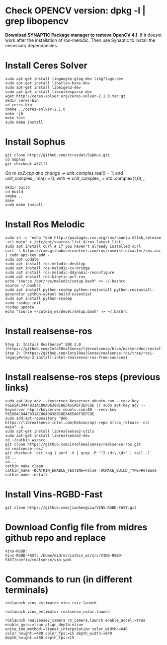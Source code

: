 # Check OPENCV version: dpkg -l | grep libopencv
**Download SYNAPTIC Package manager to remove OpenCV 4.1**. If it doesnt work after the installation of ros-melodic. Then use Synaptic to install the necessary dependancies.

# Install Ceres Solver
	sudo apt-get install libgoogle-glog-dev libgflags-dev	
	sudo apt-get install libatlas-base-dev
	sudo apt-get install libeigen3-dev
	sudo apt-get install libsuitesparse-dev
	wget http://ceres-solver.org/ceres-solver-2.1.0.tar.gz
	mkdir ceres-bin
	cd ceres-bin
	cmake ../ceres-solver-2.1.0
	make -j6 
	make test  
	sudo make install

	
# Install Sophus
	git clone http://github.com/strasdat/Sophus.git
	cd Sophus
	git checkout a621ff
 
	
_Go to so2.cpp and change -> unit_comples_.real() = 1; and unit_comples_.ima() = 0; 
with -> unit_complex_ = std::complex<double>(1,0);_

	mkdir build
	cd build
	cmake ..
	make 
	sudo make install

# Install Ros Melodic
	sudo sh -c 'echo "deb http://packages.ros.org/ros/ubuntu $(lsb_release -sc) main" > /etc/apt/sources.list.d/ros-latest.list'
	sudo apt install curl # if you haven't already installed curl
	curl -s https://raw.githubusercontent.com/ros/rosdistro/master/ros.asc | sudo apt-key add -
	sudo apt update
	sudo apt install ros-melodic-desktop
	sudo apt install ros-melodic-cv-bridge
	sudo apt install ros-melodic-ddynamic-reconfigure
	sudo apt install ros-kinetic-pcl-ros
	echo "source /opt/ros/melodic/setup.bash" >> ~/.bashrc
	source ~/.bashrc
	sudo apt install python-rosdep python-rosinstall python-rosinstall-generator python-wstool build-essential
	sudo apt install python-rosdep
	sudo rosdep init
	rosdep update
	echo "source ~/catkin_ws/devel/setup.bash" >> ~/.bashrc
	


# Install realsense-ros
	Step 1: Install RealSense™ SDK 2.0 (https://github.com/IntelRealSense/librealsense/blob/master/doc/installation_jetson.md)
	Step 2: (https://github.com/IntelRealSense/realsense-ros/tree/ros1-legacy#step-2-install-intel-realsense-ros-from-sources)

# Install realsense-ros steps (previous links)
```
sudo apt-key adv --keyserver keyserver.ubuntu.com --recv-key F6E65AC044F831AC80A06380C8B3A55A6F3EFCDE || sudo apt-key adv --keyserver hkp://keyserver.ubuntu.com:80 --recv-key F6E65AC044F831AC80A06380C8B3A55A6F3EFCDE
sudo add-apt-repository "deb https://librealsense.intel.com/Debian/apt-repo $(lsb_release -cs) main" -u
sudo apt-get install librealsense2-utils
sudo apt-get install librealsense2-dev
cd ~/catkin_ws/src
git clone https://github.com/IntelRealSense/realsense-ros.git
cd realsense-ros/
git checkout `git tag | sort -V | grep -P "^2.\d+\.\d+" | tail -1`
cd .. 
cd ..
catkin_make clean
catkin_make -DCATKIN_ENABLE_TESTING=False -DCMAKE_BUILD_TYPE=Release
catkin_make install
```

# Install Vins-RGBD-Fast
	git clone https://github.com/jianhengLiu/VINS-RGBD-FAST.git


# Download Config file from midres github repo and replace
	Vins-RGBD: 
	Vins-RGBD-FAST: /home/midres/catkin_ws/src/VINS-RGBD-FAST/config/realsense/vio.yaml 
	

# Commands to run (in different terminals)
```
roslaunch vins_estimator vins_rviz.launch 

roslaunch vins_estimator realsense_color.launch 

roslaunch realsense2_camera rs_camera.launch enable_accel:=true enable_gyro:=true align_depth:=true
unite_imu_method:=linear_interpolation color_width:=640 color_height:=480 color_fps:=15 depth_width:=640
depth_height:=480 depth_fps:=15
```








